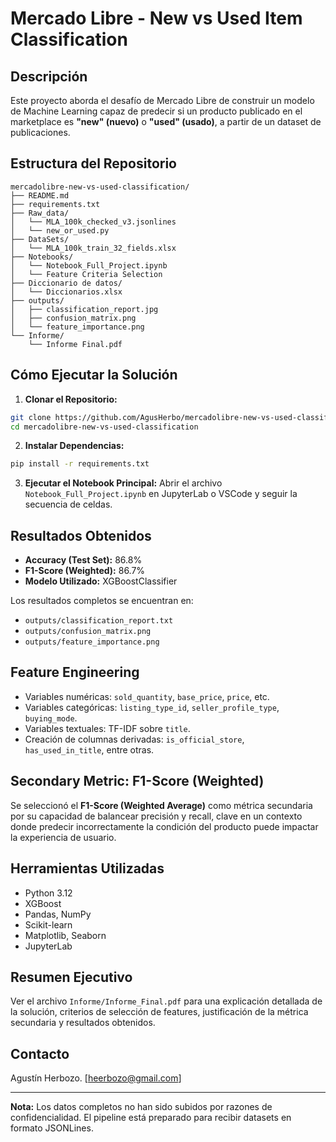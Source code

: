 # Mercado Libre - New vs Used Item Classification

## Descripción

Este proyecto aborda el desafío de Mercado Libre de construir un modelo de Machine Learning capaz de predecir si un producto publicado en el marketplace es **"new" (nuevo)** o **"used" (usado)**, a partir de un dataset de publicaciones.

## Estructura del Repositorio

```
mercadolibre-new-vs-used-classification/
├── README.md
├── requirements.txt
├── Raw_data/
│   └── MLA_100k_checked_v3.jsonlines
│   └── new_or_used.py
├── DataSets/
│   └── MLA_100k_train_32_fields.xlsx
├── Notebooks/
│   └── Notebook_Full_Project.ipynb
│   └── Feature Criteria Selection
├── Diccionario de datos/
│   └── Diccionarios.xlsx
├── outputs/
│   ├── classification_report.jpg
│   ├── confusion_matrix.png
│   └── feature_importance.png
└── Informe/
    └── Informe Final.pdf
```

## Cómo Ejecutar la Solución

1. **Clonar el Repositorio:**

```bash
git clone https://github.com/AgusHerbo/mercadolibre-new-vs-used-classification.git
cd mercadolibre-new-vs-used-classification
```

2. **Instalar Dependencias:**

```bash
pip install -r requirements.txt
```

3. **Ejecutar el Notebook Principal:** Abrir el archivo `Notebook_Full_Project.ipynb` en JupyterLab o VSCode y seguir la secuencia de celdas.

## Resultados Obtenidos

* **Accuracy (Test Set):** 86.8%
* **F1-Score (Weighted):** 86.7%
* **Modelo Utilizado:** XGBoostClassifier

Los resultados completos se encuentran en:

* `outputs/classification_report.txt`
* `outputs/confusion_matrix.png`
* `outputs/feature_importance.png`

## Feature Engineering

* Variables numéricas: `sold_quantity`, `base_price`, `price`, etc.
* Variables categóricas: `listing_type_id`, `seller_profile_type`, `buying_mode`.
* Variables textuales: TF-IDF sobre `title`.
* Creación de columnas derivadas: `is_official_store`, `has_used_in_title`, entre otras.

## Secondary Metric: F1-Score (Weighted)

Se seleccionó el **F1-Score (Weighted Average)** como métrica secundaria por su capacidad de balancear precisión y recall, clave en un contexto donde predecir incorrectamente la condición del producto puede impactar la experiencia de usuario.

## Herramientas Utilizadas

* Python 3.12
* XGBoost
* Pandas, NumPy
* Scikit-learn
* Matplotlib, Seaborn
* JupyterLab

## Resumen Ejecutivo

Ver el archivo `Informe/Informe_Final.pdf` para una explicación detallada de la solución, criterios de selección de features, justificación de la métrica secundaria y resultados obtenidos.

## Contacto

Agustín Herbozo. \[heerbozo@gmail.com]

---

**Nota:** Los datos completos no han sido subidos por razones de confidencialidad. El pipeline está preparado para recibir datasets en formato JSONLines.
